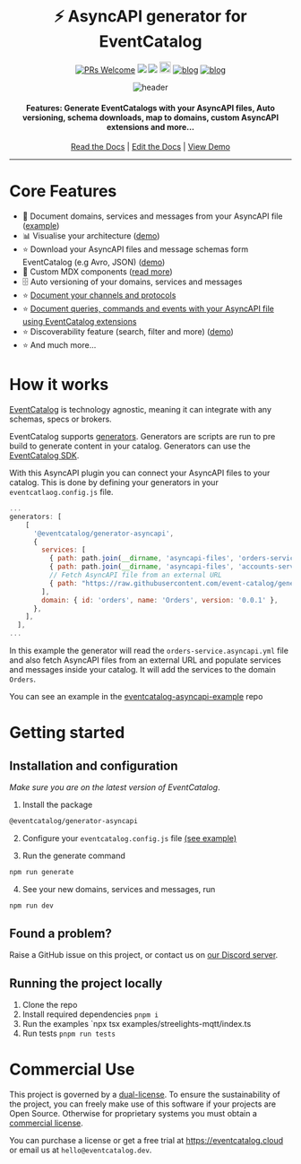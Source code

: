 <div align="center">

<h1>⚡️ AsyncAPI generator for EventCatalog</h1>

[![PRs Welcome][prs-badge]][prs]
<img src="https://img.shields.io/github/actions/workflow/status/event-catalog/generator-asyncapi/verify-build.yml"/>
[![](https://dcbadge.limes.pink/api/server/https://discord.gg/3rjaZMmrAm?style=flat)](https://discord.gg/3rjaZMmrAm) [<img src="https://img.shields.io/badge/LinkedIn-0077B5?style=for-the-badge&logo=linkedin&logoColor=white" height="20px" />](https://www.linkedin.com/in/david-boyne/) [![blog](https://img.shields.io/badge/blog-EDA--Visuals-brightgreen)](https://eda-visuals.boyney.io/?utm_source=event-catalog-gihub) [![blog](https://img.shields.io/badge/license-Dual--License-brightgreen)](https://github.com/event-catalog/generator-asyncapi/blob/main/LICENSE.md)

<img alt="header" src="https://github.com/event-catalog/generators/blob/main/images/asyncapi.jpeg?raw=true" />

<h4>Features: Generate EventCatalogs with your AsyncAPI files, Auto versioning, schema downloads, map to domains, custom AsyncAPI extensions and more... </h4>

[Read the Docs](https://eventcatalog.dev/) | [Edit the Docs](https://github.com/event-catalog/docs) | [View Demo](https://demo.eventcatalog.dev/docs)

</div>

<hr/>

# Core Features

- 📃 Document domains, services and messages from your AsyncAPI file ([example](https://github.com/event-catalog/generators/tree/main/examples/generator-asyncapi))
- 📊 Visualise your architecture ([demo](https://demo.eventcatalog.dev/visualiser))
- ⭐ Download your AsyncAPI files and message schemas form EventCatalog (e.g Avro, JSON) ([demo](https://demo.eventcatalog.dev/docs/events/InventoryAdjusted/0.0.4))
- 💅 Custom MDX components ([read more](https://eventcatalog.dev/docs/development/components/using-components))
- 🗄️ Auto versioning of your domains, services and messages
- ⭐ [Document your channels and protocols](https://www.eventcatalog.dev/docs/development/plugins/async-api/features#mapping-channels-into-eventcatalog)
- ⭐ [Document queries, commands and events with your AsyncAPI file using EventCatalog extensions](https://www.eventcatalog.dev/docs/development/plugins/async-api/features#mapping-messages-events-commands-or-queries)
- ⭐ Discoverability feature (search, filter and more) ([demo](https://demo.eventcatalog.dev/discover/events))
- ⭐ And much more...

# How it works

[EventCatalog](https://www.eventcatalog.dev/) is technology agnostic, meaning it can integrate with any schemas, specs or brokers.

EventCatalog supports [generators](https://www.eventcatalog.dev/docs/development/plugins/generators).
Generators are scripts are run to pre build to generate content in your catalog. Generators can use the [EventCatalog SDK](https://www.eventcatalog.dev/docs/sdk).

With this AsyncAPI plugin you can connect your AsyncAPI files to your catalog. This is done by defining your generators in your `eventcatlaog.config.js` file.

```js
...
generators: [
    [
      '@eventcatalog/generator-asyncapi',
      {
        services: [
          { path: path.join(__dirname, 'asyncapi-files', 'orders-service.asyncapi.yml'), id: 'Orders Service'},
          { path: path.join(__dirname, 'asyncapi-files', 'accounts-service.asyncapi.yml'), id: 'Accounts Service', name: 'Awesome Accounts Service')},
          // Fetch AsyncAPI file from an external URL
          { path: "https://raw.githubusercontent.com/event-catalog/generator-asyncapi/refs/heads/main/src/test/asyncapi-files/simple.asyncapi.yml", id: 'Payment Service', name: 'Payment Service')}
        ],
        domain: { id: 'orders', name: 'Orders', version: '0.0.1' },
      },
    ],
  ],
...
```

In this example the generator will read the `orders-service.asyncapi.yml` file and also fetch AsyncAPI files from an external URL and populate services and messages inside your catalog. It will add the services to the domain `Orders`.

You can see an example in the [eventcatalog-asyncapi-example](https://github.com/event-catalog/generators/tree/main/examples/generator-asyncapi/blob/main/eventcatalog.config.js) repo

# Getting started

## Installation and configuration

_Make sure you are on the latest version of EventCatalog_.

1. Install the package

```sh
@eventcatalog/generator-asyncapi
```

2. Configure your `eventcatalog.config.js` file [(see example)](https://github.com/event-catalog/generators/tree/main/examples/generator-asyncapi/blob/main/eventcatalog.config.js)

3. Run the generate command

```sh
npm run generate
```

4. See your new domains, services and messages, run

```sh
npm run dev
```

## Found a problem?

Raise a GitHub issue on this project, or contact us on [our Discord server](https://discord.gg/3rjaZMmrAm).

## Running the project locally

1. Clone the repo
1. Install required dependencies `pnpm i`
1. Run the examples `npx tsx examples/streelights-mqtt/index.ts
1. Run tests `pnpm run tests`

[license-badge]: https://img.shields.io/github/license/event-catalog/eventcatalog.svg?color=yellow
[license]: https://github.com/event-catalog/eventcatalog/blob/main/LICENSE
[prs-badge]: https://img.shields.io/badge/PRs-welcome-brightgreen.svg?style=flat-square
[prs]: http://makeapullrequest.com
[github-watch-badge]: https://img.shields.io/github/watchers/event-catalog/eventcatalog.svg?style=social
[github-watch]: https://github.com/event-catalog/eventcatalog/watchers
[github-star-badge]: https://img.shields.io/github/stars/event-catalog/eventcatalog.svg?style=social
[github-star]: https://github.com/event-catalog/eventcatalog/stargazers

# Commercial Use

This project is governed by a [dual-license](./LICENSE.md). To ensure the sustainability of the project, you can freely make use of this software if your projects are Open Source. Otherwise for proprietary systems you must obtain a [commercial license](./LICENSE-COMMERCIAL.md).

You can purchase a license or get a free trial at https://eventcatalog.cloud or email us at `hello@eventcatalog.dev`.
